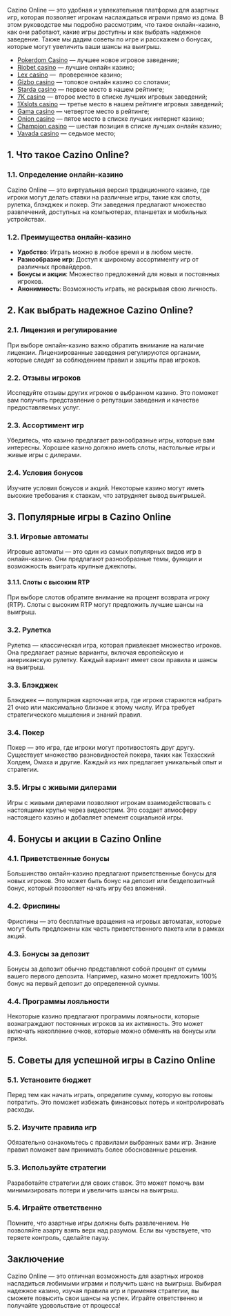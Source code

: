 Cazino Online — это удобная и увлекательная платформа для азартных игр, которая позволяет игрокам наслаждаться играми прямо из дома. В этом руководстве мы подробно рассмотрим, что такое онлайн-казино, как они работают, какие игры доступны и как выбрать надежное заведение. Также мы дадим советы по игре и расскажем о бонусах, которые могут увеличить ваши шансы на выигрыш.

* [Pokerdom Casino](https://brandplay.link/FwVc4f) — лучшее новое игровое заведение;
* [Riobet casino](https://brandplay.link/TnjsxFvH) — лучшие онлайн казино;
* [Lex casino](https://brandplay.link/VMqNXPFs) —  проверенное казино;
* [Gizbo casino](https://brandplay.link/rvzLrVLp) — топовое онлайн казино со слотами;
* [Starda casino](https://brandplay.link/HDcDrxLk) — первое место в нашем рейтинге;
* [7K casino](https://brandplay.link/dd46bNgD) — второе место в списке лучших игровых заведений;
* [1Xslots casino](https://brandplay.link/J2ZbqMPZ) — третье место в нашем рейтинге игровых заведений;
* [Gama casino](https://brandplay.link/RD52jZbL) — четвертое место в рейтинге;
* [Onion casino](https://brandplay.link/8LcS6Djb) — пятое место в списке лучших интернет казино;
* [Champion casino](https://temon-gter.cfd/go/9n8?p56190p303844p3509t17502) — шестая позиция в списке лучших онлайн казино;
* [Vavada casino](https://vavadapartner.pro/?promo=75590753-cc8b-4c4a-8d71-99b7a2293439-jud\&target=register) — седьмое место;



## 1. Что такое Cazino Online?

### 1.1. Определение онлайн-казино

Cazino Online — это виртуальная версия традиционного казино, где игроки могут делать ставки на различные игры, такие как слоты, рулетка, блэкджек и покер. Эти заведения предлагают множество развлечений, доступных на компьютерах, планшетах и мобильных устройствах.

### 1.2. Преимущества онлайн-казино

* **Удобство**: Играть можно в любое время и в любом месте.
* **Разнообразие игр**: Доступ к широкому ассортименту игр от различных провайдеров.
* **Бонусы и акции**: Множество предложений для новых и постоянных игроков.
* **Анонимность**: Возможность играть, не раскрывая свою личность.

## 2. Как выбрать надежное Cazino Online?

### 2.1. Лицензия и регулирование

При выборе онлайн-казино важно обратить внимание на наличие лицензии. Лицензированные заведения регулируются органами, которые следят за соблюдением правил и защиты прав игроков.

### 2.2. Отзывы игроков

Исследуйте отзывы других игроков о выбранном казино. Это поможет вам получить представление о репутации заведения и качестве предоставляемых услуг.

### 2.3. Ассортимент игр

Убедитесь, что казино предлагает разнообразные игры, которые вам интересны. Хорошее казино должно иметь слоты, настольные игры и живые игры с дилерами.

### 2.4. Условия бонусов

Изучите условия бонусов и акций. Некоторые казино могут иметь высокие требования к ставкам, что затрудняет вывод выигрышей.

## 3. Популярные игры в Cazino Online

### 3.1. Игровые автоматы

Игровые автоматы — это один из самых популярных видов игр в онлайн-казино. Они предлагают разнообразные темы, функции и возможность выиграть крупные джекпоты.

#### 3.1.1. Слоты с высоким RTP

При выборе слотов обратите внимание на процент возврата игроку (RTP). Слоты с высоким RTP могут предложить лучшие шансы на выигрыш.

### 3.2. Рулетка

Рулетка — классическая игра, которая привлекает множество игроков. Она предлагает разные варианты, включая европейскую и американскую рулетку. Каждый вариант имеет свои правила и шансы на выигрыш.

### 3.3. Блэкджек

Блэкджек — популярная карточная игра, где игроки стараются набрать 21 очко или максимально близкое к этому числу. Игра требует стратегического мышления и знаний правил.

### 3.4. Покер

Покер — это игра, где игроки могут противостоять друг другу. Существует множество разновидностей покера, таких как Техасский Холдем, Омаха и другие. Каждый из них предлагает уникальный опыт и стратегии.

### 3.5. Игры с живыми дилерами

Игры с живыми дилерами позволяют игрокам взаимодействовать с настоящими крупье через видеострим. Это создает атмосферу настоящего казино и добавляет элемент социальной игры.

## 4. Бонусы и акции в Cazino Online

### 4.1. Приветственные бонусы

Большинство онлайн-казино предлагают приветственные бонусы для новых игроков. Это может быть бонус на депозит или бездепозитный бонус, который позволяет начать игру без вложений.

### 4.2. Фриспины

Фриспины — это бесплатные вращения на игровых автоматах, которые могут быть предложены как часть приветственного пакета или в рамках акций.

### 4.3. Бонусы за депозит

Бонусы за депозит обычно представляют собой процент от суммы вашего первого депозита. Например, казино может предложить 100% бонус на первый депозит до определенной суммы.

### 4.4. Программы лояльности

Некоторые казино предлагают программы лояльности, которые вознаграждают постоянных игроков за их активность. Это может включать накопление очков, которые можно обменять на бонусы или призы.

## 5. Советы для успешной игры в Cazino Online

### 5.1. Установите бюджет

Перед тем как начать играть, определите сумму, которую вы готовы потратить. Это поможет избежать финансовых потерь и контролировать расходы.

### 5.2. Изучите правила игр

Обязательно ознакомьтесь с правилами выбранных вами игр. Знание правил поможет вам принимать более обоснованные решения.

### 5.3. Используйте стратегии

Разработайте стратегии для своих ставок. Это может помочь вам минимизировать потери и увеличить шансы на выигрыш.

### 5.4. Играйте ответственно

Помните, что азартные игры должны быть развлечением. Не позволяйте азарту взять верх над разумом. Если вы чувствуете, что теряете контроль, сделайте паузу.

## Заключение

Cazino Online — это отличная возможность для азартных игроков насладиться любимыми играми и получить шанс на выигрыш. Выбирая надежное казино, изучая правила игр и применяя стратегии, вы сможете повысить свои шансы на успех. Играйте ответственно и получайте удовольствие от процесса!

